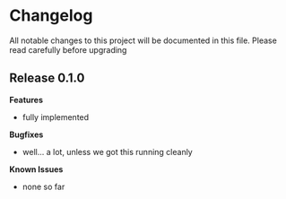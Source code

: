 # Changelog

All notable changes to this project will be documented in this file.
Please read carefully before upgrading

## Release 0.1.0

**Features**

- fully implemented 

**Bugfixes**

- well... a lot, unless we got this running cleanly

**Known Issues**

- none so far

